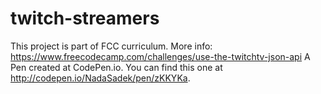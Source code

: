 # twitch-streamers
This project is part of FCC curriculum. More info: 
https://www.freecodecamp.com/challenges/use-the-twitchtv-json-api
A Pen created at CodePen.io. You can find this one at http://codepen.io/NadaSadek/pen/zKKYKa.

 